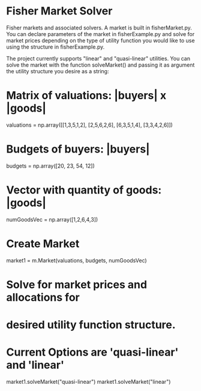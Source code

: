 # Fisher Market Solver 
Fisher markets and associated solvers. A market is built in fisherMarket.py. You can declare parameters of the market in fisherExample.py and solve for market prices depending on the type of utility function you would like to use using the structure in fisherExample.py.

The project currently supports "linear" and "quasi-linear" utilities. You can solve the market with the function solveMarket() and passing it as argument the utility structure you desire as a string:

# Matrix of valuations: |buyers| x |goods|
valuations = np.array([[1,3,5,1,2], [2,5,6,2,6],
    [6,3,5,1,4], [3,3,4,2,6]])

# Budgets of buyers: |buyers|
budgets = np.array([20, 23, 54, 12])

# Vector with quantity of goods: |goods|
numGoodsVec = np.array([1,2,6,4,3])

# Create Market
market1 = m.Market(valuations, budgets, numGoodsVec)

# Solve for market prices and allocations for
# desired utility function structure.

# Current Options are 'quasi-linear' and 'linear'
market1.solveMarket("quasi-linear")
market1.solveMarket("linear")

